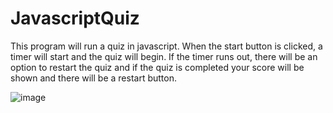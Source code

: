 # JavascriptQuiz

This program will run a quiz in javascript.
When the start button is clicked, a timer will start and the quiz will begin.
If the timer runs out, there will be an option to restart the quiz and if the quiz is completed your score will be shown and there will be a restart button.

![image](https://user-images.githubusercontent.com/97307551/210182819-8ca907c0-9a8e-47e6-9b09-57ef9a602ba8.png)
